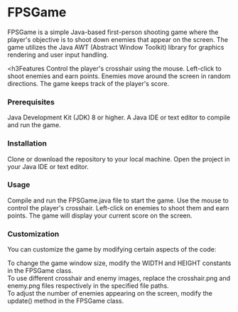 # FPSGame
FPSGame is a simple Java-based first-person shooting game where the player's objective is to shoot down enemies that appear on the screen. The game utilizes the Java AWT (Abstract Window Toolkit) library for graphics rendering and user input handling.

<h3Features</h3>
Control the player's crosshair using the mouse.
Left-click to shoot enemies and earn points.
Enemies move around the screen in random directions.
The game keeps track of the player's score.

<h3>Prerequisites</h3>

Java Development Kit (JDK) 8 or higher.
A Java IDE or text editor to compile and run the game.

<h3>Installation</h3>
Clone or download the repository to your local machine.
Open the project in your Java IDE or text editor.

<h3>Usage</h3>

Compile and run the FPSGame.java file to start the game.
Use the mouse to control the player's crosshair.
Left-click on enemies to shoot them and earn points.
The game will display your current score on the screen.

<h3>Customization</h3>

You can customize the game by modifying certain aspects of the code:

To change the game window size, modify the WIDTH and HEIGHT constants in the FPSGame class.<br>
To use different crosshair and enemy images, replace the crosshair.png and enemy.png files respectively in the specified file paths.<br>
To adjust the number of enemies appearing on the screen, modify the update() method in the FPSGame class.
